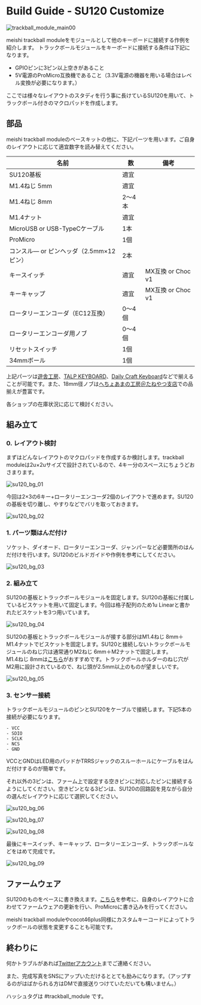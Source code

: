 # Build Guide - SU120 Customize

![trackball_module_main00](/images/main_03.jpg)

meishi trackball moduleをモジュールとして他のキーボードに接続する作例を紹介します。
トラックボールモジュールをキーボードに接続する条件は下記になります。

- GPIOピンに3ピン以上空きがあること
- 5V電源のProMicro互換機であること（3.3V電源の機器を用いる場合はレベル変換が必要になります。）

ここでは様々なレイアウトのスタディを行う事に長けているSU120を用いて、トラックボール付きのマクロパッドを作成します。


## 部品

meishi trackball moduleのベースキットの他に、下記パーツを用います。ご自身のレイアウトに応じて適宜数字を読み替えてください。

|名前|数|備考|
|---|---|---|
|SU120基板|適宜||
|M1.4ねじ 5mm|適宜||
|M1.4ねじ 8mm|2～4本||
|M1.4ナット|適宜||
|MicroUSB or USB-TypeCケーブル|1本||
|ProMicro|1個||
|コンスル― or ピンヘッダ（2.5mm×12ピン）|2本||
|キースイッチ|適宜|MX互換 or Choc v1|
|キーキャップ|適宜|MX互換 or Choc v1|
|ロータリーエンコーダ（EC12互換）|0～4個||
|ロータリーエンコーダ用ノブ|0～4個||
|リセットスイッチ|1個||
|34mmボール|1個||

上記パーツは[遊舎工房](https://shop.yushakobo.jp/)、[TALP KEYBOARD](https://talpkeyboard.net/)、[Daily Craft Keyboard](https://shop.dailycraft.jp/)などで揃えることが可能です。また、18mm径ノブは[へちょあまの工房＠たねやつ支店](https://taneyats.booth.pm/items/3512697)での品揃えが豊富です。

各ショップの在庫状況に応じて検討ください。


## 組み立て
### 0. レイアウト検討

  まずはどんなレイアウトのマクロパッドを作成するか検討します。trackball moduleは2u×2uサイズで設計されているので、4キー分のスペースにちょうどおさまります。

  ![su120_bg_01](/images/su120_bg_01.jpg)

  今回は2×3の6キー+ロータリーエンコーダ2個のレイアウトで進めます。SU120の基板を切り離し、やすりなどでバリを取っておきます。

  ![su120_bg_02](/images/su120_bg_02.jpg)

### 1. パーツ類はんだ付け

  ソケット、ダイオード、ロータリーエンコーダ、ジャンパーなど必要箇所のはんだ付けを行います。SU120のビルドガイドや作例を参考にしてください。

  ![su120_bg_03](/images/su120_bg_03.jpg)

### 2. 組み立て

  SU120の基板とトラックボールモジュールを固定します。SU120の基板に付属しているビスケットを用いて固定します。今回は格子配列のため1u Linearと書かれたビスケットを3つ用いています。

  ![su120_bg_04](/images/su120_bg_04.jpg)

  SU120の基板とトラックボールモジュールが接する部分はM1.4ねじ 8mm＋M1.4ナットでビスケットを固定します。SU120と接続しないトラックボールモジュールのねじ穴は通常通りM2ねじ 6mm＋M2ナットで固定します。  
  M1.4ねじ 8mmは[こちら](https://wilco.jp/products/F/F-EB-03.html#page1)がおすすめです。トラックボールホルダーのねじ穴がM2用に設計されているので、ねじ頭が2.5mm以上のものが望ましいです。

  ![su120_bg_05](/images/su120_bg_05.jpg)

### 3. センサー接続

  トラックボールモジュールのピンとSU120をケーブルで接続します。下記5本の接続が必要になります。

    - VCC
    - SDIO
    - SCLK
    - NCS
    - GND

  VCCとGNDはLED用のパッドかTRRSジャックのスルーホールにケーブルをはんだ付けするのが簡単です。

  それ以外の3ピンは、ファーム上で設定する空きピンに対応したピンに接続するようにしてください。空きピンとなる3ピンは、SU120の回路図を見ながら自分の選んだレイアウトに応じて選択してください。

  ![su120_bg_06](/images/su120_bg_06.jpg)

  ![su120_bg_07](/images/su120_bg_07.jpg)

  ![su120_bg_08](/images/su120_bg_08.jpg)

  最後にキースイッチ、キーキャップ、ロータリーエンコーダ、トラックボールなどをはめて完成です。

  ![su120_bg_09](/images/su120_bg_09.jpg)


## ファームウェア

  SU120のものをベースに書き換えます。[こちら]()を参考に、自身のレイアウトに合わせてファームウェアの更新を行い、ProMicroに書き込みを行ってください。

  meishi trackball moduleやcocot46plus同様にカスタムキーコードによってトラックボールの状態を変更することも可能です。

## 終わりに

  何かトラブルがあれば[Twitterアカウント](https://twitter.com/aki27kbd)までご連絡ください。

  また、完成写真をSNSにアップいただけるととても励みになります。（アップするのがはばかられる方はDMで直接送りつけていただいても構いません。）

ハッシュタグは #trackball_module です。
